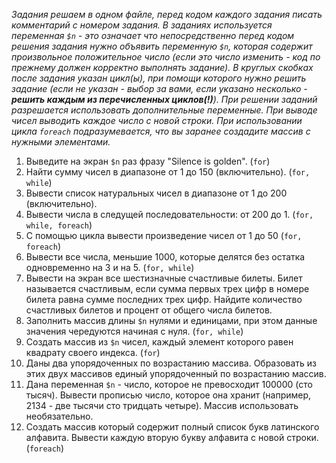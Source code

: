 _Задания решаем в одном файле, перед кодом каждого задания писать комментарий с номером задания.
В заданиях используется переменная `$n` - это означает что непосредственно перед кодом решения задания нужно объявить переменную `$n`, которая содержит произвольное положительное число (если это число изменить - код по прежнему должен корректно выполнять задание).
В круглых скобках после задания указан цикл(ы), при помощи которого нужно решить задание (если не указан - выбор за вами, если указано несколько - **решить каждым из перечисленных циклов(!)**).
При решении заданий разрешается использовать дополнительные переменные.
При выводе чисел выводить каждое число с новой строки.
При использовании цикла `foreach` подразумевается, что вы заранее создадите массив с нужными элементами._


1. Выведите на экран `$n` раз фразу "Silence is golden". (`for`)
2. Найти сумму чисел в диапазоне от 1 до 150 (включительно). (`for, while`)
3. Вывести список натуральных чисел в диапазоне от 1 до 200 (включительно).
4. Вывести числа в следущей последовательности: от 200 до 1. (`for, while, foreach`)
5. С помощью цикла вывести произведение чисел от 1 до 50 (`for, foreach`)
6. Вывести все числа, меньшие 1000, которые делятся без остатка одновременно на 3 и на 5. (`for, while`)
7. Вывести на экран все шестизначные счастливые билеты. Билет называется счастливым, если сумма первых трех цифр в номере билета равна сумме последних трех цифр. Найдите количество счастливых билетов и процент от общего числа билетов. 
8. Заполнить массив длины `$n` нулями и единицами, при этом данные значения чередуются начиная с нуля. (`for, while`)
9. Cоздать массив из `$n` чисел, каждый элемент которого равен квадрату своего индекса. (`for`)
10. Даны два упорядоченных по возрастанию массива. Образовать из этих двух массивов единый упорядоченный по возрастанию массив.
11. Дана переменная `$n` - число, которое не превосходит 100000 (сто тысяч). Вывести прописью число, которое она хранит (например, 2134 - две тысячи сто тридцать четыре). Массив использовать необязательно.
12. Создать массив который содержит полный список букв латинского алфавита. Вывести каждую вторую букву алфавита с новой строки. (`foreach`)
